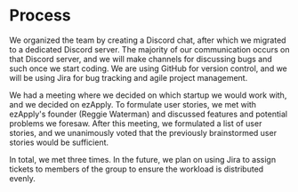 # Process

We organized the team by creating a Discord chat, after which we migrated to a dedicated Discord server. The majority of our communication occurs on that Discord server, and we will make channels for discussing bugs and such once we start coding. We are using GitHub for version control, and we will be using Jira for bug tracking and agile project management.

We had a meeting where we decided on which startup we would work with, and we decided on ezApply. To formulate user stories, we met with ezApply's founder (Reggie Waterman) and discussed features and potential problems we foresaw. After this meeting, we formulated a list of user stories, and we unanimously voted that the previously brainstormed user stories would be sufficient.

In total, we met three times. In the future, we plan on using Jira to assign tickets to members of the group to ensure the workload is distributed evenly.

